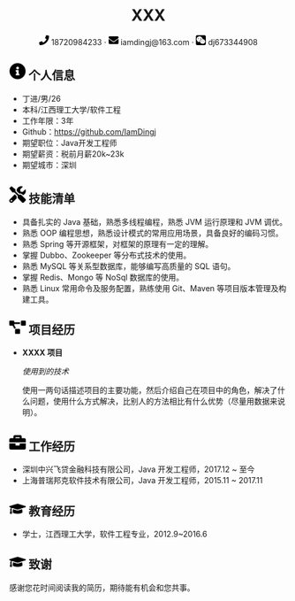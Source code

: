  <center>
     <h1>XXX</h1>
     <div>
         <span>
             <img src="assets/phone-solid.svg" width="18px">
             18720984233
         </span>
         ·
         <span>
             <img src="assets/envelope-solid.svg" width="18px">
             iamdingj@163.com
         </span>
         ·
         <span>
             <img src="assets/wechat-black.svg" width="18px">
             dj673344908
         </span>    
     </div>
 </center>

 ## <img src="assets/info-circle-solid.svg" width="30px"> 个人信息 

 - 丁进/男/26
- 本科/江西理工大学/软件工程
- 工作年限：3年
- Github：https://github.com/IamDingj
- 期望职位：Java开发工程师
- 期望薪资：税前月薪20k~23k
- 期望城市：深圳

## <img src="assets/tools-solid.svg" width="30px"> 技能清单

- 具备扎实的 Java 基础，熟悉多线程编程，熟悉 JVM 运行原理和 JVM 调优。
- 熟悉 OOP 编程思想，熟悉设计模式的常用应用场景，具备良好的编码习惯。
- 熟悉 Spring 等开源框架，对框架的原理有一定的理解。
- 掌握 Dubbo、Zookeeper 等分布式技术的使用。
- 熟悉 MySQL 等关系型数据库，能够编写高质量的 SQL 语句。
- 掌握 Redis、Mongo 等 NoSql 数据库的使用。
- 熟悉 Linux 常用命令及服务配置，熟练使用 Git、Maven 等项目版本管理及构建工具。

## <img src="assets/project-diagram-solid.svg" width="30px"> 项目经历

- **XXXX 项目**

  *使用到的技术*

  使用一两句话描述项目的主要功能，然后介绍自己在项目中的角色，解决了什么问题，使用什么方式解决，比别人的方法相比有什么优势（尽量用数据来说明）。

## <img src="assets/briefcase-solid.svg" width="30px"> 工作经历

- 深圳中兴飞贷金融科技有限公司，Java 开发工程师，2017.12 ~ 至今
- 上海普瑞邦克软件技术有限公司，Java 开发工程师，2015.11 ~ 2017.11

## <img src="assets/graduation-cap-solid.svg" width="30px"> 教育经历
- 学士，江西理工大学，软件工程专业，2012.9~2016.6

## <img src="assets/graduation-cap-solid.svg" width="30px"> 致谢
感谢您花时间阅读我的简历，期待能有机会和您共事。